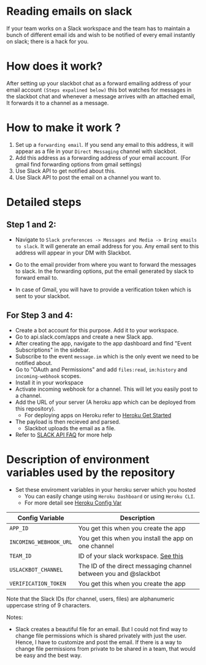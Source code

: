 # Reading emails on slack

If your team works on a Slack workspace and the team has to maintain a bunch of different email ids and wish to
be notified of every email instantly on slack; there is a hack for you.

# How does it work?
After setting up your slackbot chat as a forward emailing address of your email account `(Steps expalined below)`
this bot watches for messages in the slackbot chat and whenever a message arrives with an attached email, It forwards it to a channel as a message.

# How to make it work ?
1. Set up a `forwarding email`. If you send any email to this address, it will appear as a file in your `Direct Messaging` channel with slackbot.
1. Add this address as a forwarding address of your email account. (For gmail find forwarding options from gmail settings)
1. Use Slack API to get notified about this.
1. Use Slack API to post the email on a channel you want to.

# Detailed steps

## Step 1 and 2:

- Navigate to `Slack preferences -> Messages and Media -> Bring emails to slack`. It will generate an email address for you. Any email sent to this address will appear in your DM with Slackbot.

- Go to the email provider from where you want to forward the messages to slack. In the forwarding options, put the email generated by slack to forward email to.

- In case of Gmail, you will have to provide a verification token which is sent to your slackbot.


## For Step 3 and 4:

- Create a bot account for this purpose. Add it to your workspace.
- Go to api.slack.com/apps and create a new Slack app.
- After creating the app, navigate to the app dashboard and find "Event Subscriptions" in the sidebar.
- Subscribe to the event `message.im` which is the only event we need to be notified about.
- Go to "OAuth and Permissions" and add `files:read`, `im:history` and `incoming-webhook` scopes.
- Install it in your workspace
- Activate incoming webhook for a channel. This will let you easily post to a channel.
- Add the URL of your server (A heroku app which can be deployed from this repository).
  - For deploying apps on Heroku refer to [Heroku Get Started](https://devcenter.heroku.com/start)
- The payload is then recieved and parsed.
  - Slackbot uploads the email as a file.
- Refer to [SLACK API FAQ](https://api.slack.com/faq) for more help

# Description of environment variables used by the repository

- Set these enviroment variables in your heroku server which you hosted
  - You can easily change using `Heroku Dashboard` or using `Heroku CLI`.
  - For more detail see [Heroku Config Var](https://devcenter.heroku.com/articles/config-vars)


| Config Variable                 | Description                                                          |
|---------------------------------|----------------------------------------------------------------------|
| `APP_ID`                        | You get this when you create the app                                 |
| `INCOMING_WEBHOOK_URL`          | You get this when you install the app on one channel                 |
| `TEAM_ID`                       | ID of your slack workspace. [See this](https://stackoverflow.com/questions/40940327/what-is-the-simplest-way-to-find-a-slack-team-id-and-a-channel-id)   |
| `USLACKBOT_CHANNEL`             | The ID of the direct messaging channel between you and @slackbot     |
| `VERIFICATION_TOKEN`            | You get this when you create the app                                 |

Note that the Slack IDs (for channel, users, files) are alphanumeric uppercase string of 9 characters.

Notes:
  - Slack creates a beautiful file for an email. But I could not find way to change file permissions which is shared privately with just the user. Hence, I have to customize and post the email. If there is a way to change file permissions from private to be shared in a team, that would be easy and the best way.
